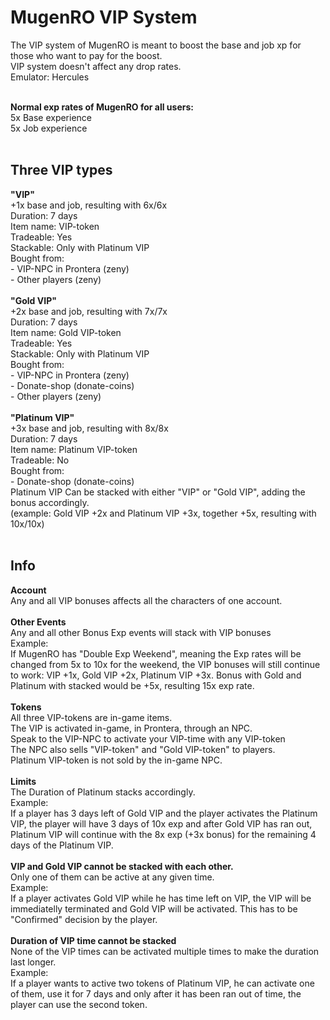 <meta charset="UTF-8">
<h1><b>MugenRO VIP System</b></h1>

The VIP system of MugenRO is meant to boost the base and job xp for those who want to pay for the boost.<br>
VIP system doesn't affect any drop rates. <br>
Emulator: Hercules<br><br>

<b>Normal exp rates of MugenRO for all users:</b><br>
5x Base experience<br>
5x Job experience<br>
<br>
<h2>Three VIP types</h2>
<b>"VIP" </b><br>
+1x base and job, resulting with 6x/6x<br>
Duration: 7 days<br>
Item name: VIP-token<br>
Tradeable: Yes<br>
Stackable: Only with Platinum VIP<br>
Bought from:<br>
- VIP-NPC in Prontera (zeny)<br>
- Other players (zeny)<br>
<br>
<b>"Gold VIP" </b><br>
+2x base and job, resulting with 7x/7x<br>
Duration: 7 days<br>
Item name: Gold VIP-token<br>
Tradeable: Yes<br>
Stackable: Only with Platinum VIP<br>
Bought from:<br>
- VIP-NPC in Prontera (zeny)<br>
- Donate-shop (donate-coins)<br>
- Other players (zeny)<br>
<br>
<b>"Platinum VIP" </b><br>
+3x base and job, resulting with 8x/8x<br>
Duration: 7 days<br>
Item name: Platinum VIP-token<br>
Tradeable: No<br>
Bought from:<br>
- Donate-shop (donate-coins)<br>
Platinum VIP Can be stacked with either "VIP" or "Gold VIP", adding the bonus accordingly. <br>
(example: Gold VIP +2x and Platinum VIP +3x, together +5x, resulting with 10x/10x)<br>
<br>
<h2>Info</h2>
<b>Account</b><br>
Any and all VIP bonuses affects all the characters of one account.<br>
<br>
<b>Other Events</b><br>
Any and all other Bonus Exp events will stack with VIP bonuses<br>
Example:<br>
If MugenRO has "Double Exp Weekend", meaning the Exp rates will be changed from 5x to 10x for the weekend, the VIP bonuses will still continue to work: VIP +1x, Gold VIP +2x, Platinum VIP +3x. Bonus with Gold and Platinum with stacked would be +5x, resulting 15x exp rate.<br>
<br>
<b>Tokens</b><br>
All three VIP-tokens are in-game items.<br>
The VIP is activated in-game, in Prontera, through an NPC.<br>
Speak to the VIP-NPC to activate your VIP-time with any VIP-token<br>
The NPC also sells "VIP-token" and "Gold VIP-token" to players. <br>
Platinum VIP-token is not sold by the in-game NPC.<br>
<br>
<b>Limits</b><br>
The Duration of Platinum stacks accordingly.<br>
Example:<br>
If a player has 3 days left of Gold VIP and the player activates the Platinum VIP, the player will have 3 days of 10x exp and after Gold VIP has ran out, Platinum VIP will continue with the 8x exp (+3x bonus) for the remaining 4 days of the Platinum VIP.<br>
<br>
<b>VIP and Gold VIP cannot be stacked with each other. </b><br>
Only one of them can be active at any given time.<br>
Example:<br>
If a player activates Gold VIP while he has time left on VIP, the VIP will be immediatelly terminated and Gold VIP will be activated. This has to be "Confirmed" decision by the player.<br>
<br>
<b>Duration of VIP time cannot be stacked</b><br>
None of the VIP times can be activated multiple times to make the duration last longer.<br>
Example:<br> 
If a player wants to active two tokens of Platinum VIP, he can activate one of them, use it for 7 days and only after it has been ran out of time, the player can use the second token.<br>


